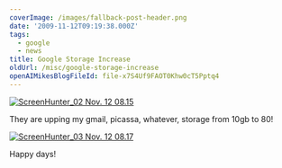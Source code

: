 ```yaml
---
coverImage: /images/fallback-post-header.png
date: '2009-11-12T09:19:38.000Z'
tags:
  - google
  - news
title: Google Storage Increase
oldUrl: /misc/google-storage-increase
openAIMikesBlogFileId: file-x7S4Uf9FAOT0Khw0cT5Pptq4
---
```


[![ScreenHunter_02 Nov. 12 08.15](/wp-content/uploads/2009/11/ScreenHunter_02-Nov.-12-08.15.gif "ScreenHunter_02 Nov. 12 08.15")](/wp-content/uploads/2009/11/ScreenHunter_02-Nov.-12-08.15.gif)

They are upping my gmail, picassa, whatever, storage from 10gb to 80!

<!-- more -->

[![ScreenHunter_03 Nov. 12 08.17](/wp-content/uploads/2009/11/ScreenHunter_03-Nov.-12-08.17.gif "ScreenHunter_03 Nov. 12 08.17")](/wp-content/uploads/2009/11/ScreenHunter_03-Nov.-12-08.17.gif)

Happy days!
